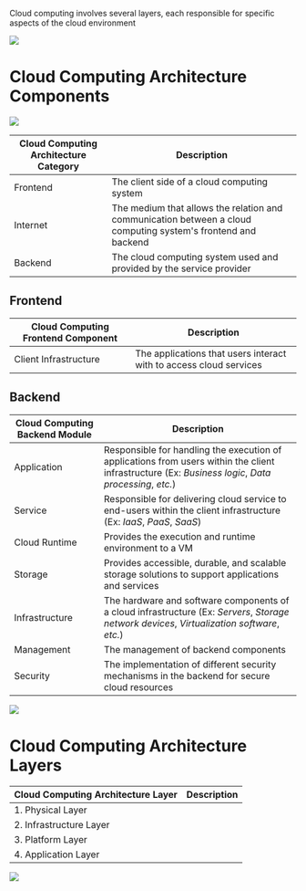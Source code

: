 Cloud computing involves several layers, each responsible for specific aspects of the cloud environment

![](https://github.com/JonmarCorpuz/SecondBrain/blob/main/Assets/Whitespace.png)

# Cloud Computing Architecture Components

![](https://github.com/JonmarCorpuz/SecondBrain/blob/main/Assets/sfdsfdsgsdfasdasdasdasd.jpg)

| Cloud Computing Architecture Category | Description | 
| --- | --- |
| Frontend | The client side of a cloud computing system |
| Internet | The medium that allows the relation and communication between a cloud computing system's frontend and backend |
| Backend | The cloud computing system used and provided by the service provider |

## Frontend

| Cloud Computing Frontend Component | Description |
| --- | --- |
| Client Infrastructure | The applications that users interact with to access cloud services |

## Backend

| Cloud Computing Backend Module | Description |
| --- | --- |
| Application | Responsible for handling the execution of applications from users within the client infrastructure (Ex: *Business logic*, *Data processing*, *etc.*) |
| Service | Responsible for delivering cloud service to end-users within the client infrastructure (Ex: *IaaS*, *PaaS*, *SaaS*) |
| Cloud Runtime | Provides the execution and runtime environment to a VM |
| Storage | Provides accessible, durable, and scalable storage solutions to support applications and services |
| Infrastructure | The hardware and software components of a cloud infrastructure (Ex: *Servers*, *Storage network devices*, *Virtualization software*, *etc.*) |
| Management | The management of backend components |
| Security | The implementation of different security mechanisms in the backend for secure cloud resources |

![](https://github.com/JonmarCorpuz/SecondBrain/blob/main/Assets/Whitespace.png)

# Cloud Computing Architecture Layers

| Cloud Computing Architecture Layer | Description |
| --- | --- |
| 1. Physical Layer | |
| 2. Infrastructure Layer | |
| 3. Platform Layer | |
| 4. Application Layer | |

![](https://github.com/JonmarCorpuz/SecondBrain/blob/main/Assets/Whitespace.png)

